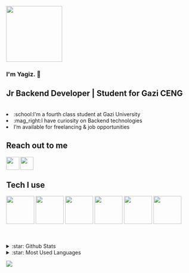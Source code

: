 <p><img src="https://media.giphy.com/media/ptzlRfMuHaGgccUzbh/giphy.gif" width="150px"</p>

### I'm Yagiz. :wave:

## Jr Backend Developer | Student for Gazi CENG

<br />
 
 <li>:school:I'm a fourth class student at Gazi University</li>
 <li>:mag_right:I have curiosity on Backend technologies</li>
 <li>I’m available for freelancing & job opportunities</li>

## Reach out to me


[<img width="35" src="https://unpkg.com/simple-icons@v8/icons/linkedin.svg" align="left"/>][linkedin]
<a href="mailto:azmiyagizsahin@gmail.com" target="_blank"><img width="35" src="https://unpkg.com/simple-icons@v8/icons/gmail.svg" align="left"/></a>
 
<br />

<br />

## Tech I use

<p>
<img src="https://github.com/bablubambal/All_logo_and_pictures/blob/main/programming%20languages/c.svg" width="75">
<img src="https://github.com/bablubambal/All_logo_and_pictures/blob/main/programming%20languages/c%23.svg" width="75">
<img src="https://github.com/bablubambal/All_logo_and_pictures/blob/main/programming%20languages/java.svg" width="75">
<img src="https://github.com/bablubambal/All_logo_and_pictures/blob/main/frameworks/nodejs.svg" width="75">
<img src="https://github.com/bablubambal/All_logo_and_pictures/blob/main/databases/mongodb.svg" width="75">
<img src="https://github.com/bablubambal/All_logo_and_pictures/blob/main/others/git.svg" width="75">
</p>

<br />
<br /> 
<details>
<summary>:star: Github Stats</summary>
<img src="https://github-readme-stats.vercel.app/api?username=YagizSahin&theme=gotham">
</details> 
<details>
<summary>:star: Most Used Languages</summary>
<img src="https://github-readme-stats.vercel.app/api/top-langs/?username=YagizSahin">
</details> 

<p>
  
  ![](https://komarev.com/ghpvc/?username=YagizSahin&color=red&style=for-the-badge&label=Visit_Counter)
</p>


[instagram]:https://www.instagram.com/yagiz.sahinn/
[twitter]:https://twitter.com/yagishn
[linkedin]:https://www.linkedin.com/in/yağız-şahin-38b3b8225/

